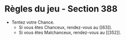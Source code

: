 # Règles du jeu - Section 388

- Tentez votre Chance.
  - Si vous êtes Chanceux, rendez-vous au [[63]].
  - Si vous êtes Malchanceux, rendez-vous au [[352]].